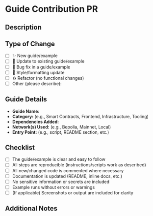 # Guide Contribution PR

## Description

<!-- Briefly describe what this guide/example adds or updates. What problem does it solve or what use case does it demonstrate? -->

## Type of Change

- [ ] ✨ New guide/example
- [ ] 📝 Update to existing guide/example
- [ ] 🐛 Bug fix in a guide/example
- [ ] 🎨 Style/formatting update
- [ ] ♻️ Refactor (no functional changes)
- [ ] Other (please describe):

## Guide Details

- **Guide Name:**
- **Category:** (e.g., Smart Contracts, Frontend, Infrastructure, Tooling)
- **Dependencies Added:**
- **Network(s) Used:** (e.g., Bepolia, Mainnet, Local)
- **Entry Point:** (e.g., script, README section, etc.)

## Checklist

- [ ] The guide/example is clear and easy to follow
- [ ] All steps are reproducible (instructions/scripts work as described)
- [ ] All new/changed code is commented where necessary
- [ ] Documentation is updated (README, inline docs, etc.)
- [ ] No sensitive information or secrets are included
- [ ] Example runs without errors or warnings
- [ ] (If applicable) Screenshots or output are included for clarity

## Additional Notes

<!-- Add any other information, context, or screenshots here. -->
